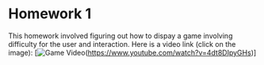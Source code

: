 # Homework 1
This homework involved figuring out how to dispay a game involving difficulty for the user and interaction. Here is a video link (click on the image):
 [![Game Video](https://i.ytimg.com/vi_webp/4dt8DIpyGHs/sddefault.webp)(https://www.youtube.com/watch?v=4dt8DIpyGHs)]
